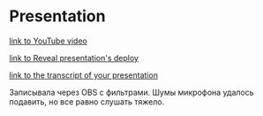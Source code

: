 # Presentation

[link to YouTube video](https://youtu.be/KWPwXx5kDXU)

[link to Reveal presentation's deploy](https://rolling-scopes-school.github.io/komalapa-JSFE2021Q3/presentation)

[link to the transcript of your presentation](https://docs.google.com/document/d/1ordry4G_kLI1RfSkyuaBvy1PS_ClQl4W0RRkiL8koHQ/edit?usp=sharing)

Записывала через OBS с фильтрами. Шумы микрофона удалось подавить, но все равно слушать тяжело.
